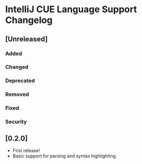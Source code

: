 <!-- Keep a Changelog guide -> https://keepachangelog.com -->

# IntelliJ CUE Language Support Changelog

## [Unreleased]
### Added

### Changed

### Deprecated

### Removed

### Fixed

### Security
## [0.2.0]
- First release! 
- Basic support for parsing and syntax highlighting.